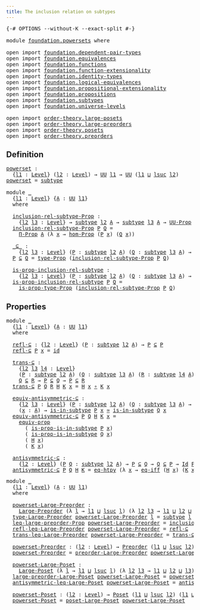 ```yaml
---
title: The inclusion relation on subtypes
---
```


<pre class="Agda"><a id="60" class="Symbol">{-#</a> <a id="64" class="Keyword">OPTIONS</a> <a id="72" class="Pragma">--without-K</a> <a id="84" class="Pragma">--exact-split</a> <a id="98" class="Symbol">#-}</a>

<a id="103" class="Keyword">module</a> <a id="110" href="foundation.powersets.html" class="Module">foundation.powersets</a> <a id="131" class="Keyword">where</a>

<a id="138" class="Keyword">open</a> <a id="143" class="Keyword">import</a> <a id="150" href="foundation.dependent-pair-types.html" class="Module">foundation.dependent-pair-types</a>
<a id="182" class="Keyword">open</a> <a id="187" class="Keyword">import</a> <a id="194" href="foundation.equivalences.html" class="Module">foundation.equivalences</a>
<a id="218" class="Keyword">open</a> <a id="223" class="Keyword">import</a> <a id="230" href="foundation.functions.html" class="Module">foundation.functions</a>
<a id="251" class="Keyword">open</a> <a id="256" class="Keyword">import</a> <a id="263" href="foundation.function-extensionality.html" class="Module">foundation.function-extensionality</a>
<a id="298" class="Keyword">open</a> <a id="303" class="Keyword">import</a> <a id="310" href="foundation.identity-types.html" class="Module">foundation.identity-types</a>
<a id="336" class="Keyword">open</a> <a id="341" class="Keyword">import</a> <a id="348" href="foundation.logical-equivalences.html" class="Module">foundation.logical-equivalences</a>
<a id="380" class="Keyword">open</a> <a id="385" class="Keyword">import</a> <a id="392" href="foundation.propositional-extensionality.html" class="Module">foundation.propositional-extensionality</a>
<a id="432" class="Keyword">open</a> <a id="437" class="Keyword">import</a> <a id="444" href="foundation.propositions.html" class="Module">foundation.propositions</a>
<a id="468" class="Keyword">open</a> <a id="473" class="Keyword">import</a> <a id="480" href="foundation.subtypes.html" class="Module">foundation.subtypes</a>
<a id="500" class="Keyword">open</a> <a id="505" class="Keyword">import</a> <a id="512" href="foundation.universe-levels.html" class="Module">foundation.universe-levels</a>

<a id="540" class="Keyword">open</a> <a id="545" class="Keyword">import</a> <a id="552" href="order-theory.large-posets.html" class="Module">order-theory.large-posets</a>
<a id="578" class="Keyword">open</a> <a id="583" class="Keyword">import</a> <a id="590" href="order-theory.large-preorders.html" class="Module">order-theory.large-preorders</a>
<a id="619" class="Keyword">open</a> <a id="624" class="Keyword">import</a> <a id="631" href="order-theory.posets.html" class="Module">order-theory.posets</a>
<a id="651" class="Keyword">open</a> <a id="656" class="Keyword">import</a> <a id="663" href="order-theory.preorders.html" class="Module">order-theory.preorders</a>
</pre>
## Definition

<pre class="Agda"><a id="powerset"></a><a id="714" href="foundation.powersets.html#714" class="Function">powerset</a> <a id="723" class="Symbol">:</a>
  <a id="727" class="Symbol">{</a><a id="728" href="foundation.powersets.html#728" class="Bound">l1</a> <a id="731" class="Symbol">:</a> <a id="733" href="Agda.Primitive.html#597" class="Postulate">Level</a><a id="738" class="Symbol">}</a> <a id="740" class="Symbol">(</a><a id="741" href="foundation.powersets.html#741" class="Bound">l2</a> <a id="744" class="Symbol">:</a> <a id="746" href="Agda.Primitive.html#597" class="Postulate">Level</a><a id="751" class="Symbol">)</a> <a id="753" class="Symbol">→</a> <a id="755" href="foundation-core.universe-levels.html#222" class="Primitive">UU</a> <a id="758" href="foundation.powersets.html#728" class="Bound">l1</a> <a id="761" class="Symbol">→</a> <a id="763" href="foundation-core.universe-levels.html#222" class="Primitive">UU</a> <a id="766" class="Symbol">(</a><a id="767" href="foundation.powersets.html#728" class="Bound">l1</a> <a id="770" href="Agda.Primitive.html#810" class="Primitive Operator">⊔</a> <a id="772" href="Agda.Primitive.html#780" class="Primitive">lsuc</a> <a id="777" href="foundation.powersets.html#741" class="Bound">l2</a><a id="779" class="Symbol">)</a>
<a id="781" href="foundation.powersets.html#714" class="Function">powerset</a> <a id="790" class="Symbol">=</a> <a id="792" href="foundation-core.subtypes.html#2197" class="Function">subtype</a>

<a id="801" class="Keyword">module</a> <a id="808" href="foundation.powersets.html#808" class="Module">_</a>
  <a id="812" class="Symbol">{</a><a id="813" href="foundation.powersets.html#813" class="Bound">l1</a> <a id="816" class="Symbol">:</a> <a id="818" href="Agda.Primitive.html#597" class="Postulate">Level</a><a id="823" class="Symbol">}</a> <a id="825" class="Symbol">{</a><a id="826" href="foundation.powersets.html#826" class="Bound">A</a> <a id="828" class="Symbol">:</a> <a id="830" href="foundation-core.universe-levels.html#222" class="Primitive">UU</a> <a id="833" href="foundation.powersets.html#813" class="Bound">l1</a><a id="835" class="Symbol">}</a>
  <a id="839" class="Keyword">where</a>

  <a id="848" href="foundation.powersets.html#848" class="Function">inclusion-rel-subtype-Prop</a> <a id="875" class="Symbol">:</a>
    <a id="881" class="Symbol">{</a><a id="882" href="foundation.powersets.html#882" class="Bound">l2</a> <a id="885" href="foundation.powersets.html#885" class="Bound">l3</a> <a id="888" class="Symbol">:</a> <a id="890" href="Agda.Primitive.html#597" class="Postulate">Level</a><a id="895" class="Symbol">}</a> <a id="897" class="Symbol">→</a> <a id="899" href="foundation-core.subtypes.html#2197" class="Function">subtype</a> <a id="907" href="foundation.powersets.html#882" class="Bound">l2</a> <a id="910" href="foundation.powersets.html#826" class="Bound">A</a> <a id="912" class="Symbol">→</a> <a id="914" href="foundation-core.subtypes.html#2197" class="Function">subtype</a> <a id="922" href="foundation.powersets.html#885" class="Bound">l3</a> <a id="925" href="foundation.powersets.html#826" class="Bound">A</a> <a id="927" class="Symbol">→</a> <a id="929" href="foundation-core.propositions.html#1380" class="Function">UU-Prop</a> <a id="937" class="Symbol">(</a><a id="938" href="foundation.powersets.html#813" class="Bound">l1</a> <a id="941" href="Agda.Primitive.html#810" class="Primitive Operator">⊔</a> <a id="943" href="foundation.powersets.html#882" class="Bound">l2</a> <a id="946" href="Agda.Primitive.html#810" class="Primitive Operator">⊔</a> <a id="948" href="foundation.powersets.html#885" class="Bound">l3</a><a id="950" class="Symbol">)</a>
  <a id="954" href="foundation.powersets.html#848" class="Function">inclusion-rel-subtype-Prop</a> <a id="981" href="foundation.powersets.html#981" class="Bound">P</a> <a id="983" href="foundation.powersets.html#983" class="Bound">Q</a> <a id="985" class="Symbol">=</a>
    <a id="991" href="foundation-core.propositions.html#6683" class="Function">Π-Prop</a> <a id="998" href="foundation.powersets.html#826" class="Bound">A</a> <a id="1000" class="Symbol">(λ</a> <a id="1003" href="foundation.powersets.html#1003" class="Bound">x</a> <a id="1005" class="Symbol">→</a> <a id="1007" href="foundation-core.propositions.html#8785" class="Function">hom-Prop</a> <a id="1016" class="Symbol">(</a><a id="1017" href="foundation.powersets.html#981" class="Bound">P</a> <a id="1019" href="foundation.powersets.html#1003" class="Bound">x</a><a id="1020" class="Symbol">)</a> <a id="1022" class="Symbol">(</a><a id="1023" href="foundation.powersets.html#983" class="Bound">Q</a> <a id="1025" href="foundation.powersets.html#1003" class="Bound">x</a><a id="1026" class="Symbol">))</a>
  
  <a id="1034" href="foundation.powersets.html#1034" class="Function Operator">_⊆_</a> <a id="1038" class="Symbol">:</a>
    <a id="1044" class="Symbol">{</a><a id="1045" href="foundation.powersets.html#1045" class="Bound">l2</a> <a id="1048" href="foundation.powersets.html#1048" class="Bound">l3</a> <a id="1051" class="Symbol">:</a> <a id="1053" href="Agda.Primitive.html#597" class="Postulate">Level</a><a id="1058" class="Symbol">}</a> <a id="1060" class="Symbol">(</a><a id="1061" href="foundation.powersets.html#1061" class="Bound">P</a> <a id="1063" class="Symbol">:</a> <a id="1065" href="foundation-core.subtypes.html#2197" class="Function">subtype</a> <a id="1073" href="foundation.powersets.html#1045" class="Bound">l2</a> <a id="1076" href="foundation.powersets.html#826" class="Bound">A</a><a id="1077" class="Symbol">)</a> <a id="1079" class="Symbol">(</a><a id="1080" href="foundation.powersets.html#1080" class="Bound">Q</a> <a id="1082" class="Symbol">:</a> <a id="1084" href="foundation-core.subtypes.html#2197" class="Function">subtype</a> <a id="1092" href="foundation.powersets.html#1048" class="Bound">l3</a> <a id="1095" href="foundation.powersets.html#826" class="Bound">A</a><a id="1096" class="Symbol">)</a> <a id="1098" class="Symbol">→</a> <a id="1100" href="foundation-core.universe-levels.html#222" class="Primitive">UU</a> <a id="1103" class="Symbol">(</a><a id="1104" href="foundation.powersets.html#813" class="Bound">l1</a> <a id="1107" href="Agda.Primitive.html#810" class="Primitive Operator">⊔</a> <a id="1109" href="foundation.powersets.html#1045" class="Bound">l2</a> <a id="1112" href="Agda.Primitive.html#810" class="Primitive Operator">⊔</a> <a id="1114" href="foundation.powersets.html#1048" class="Bound">l3</a><a id="1116" class="Symbol">)</a>
  <a id="1120" href="foundation.powersets.html#1120" class="Bound">P</a> <a id="1122" href="foundation.powersets.html#1034" class="Function Operator">⊆</a> <a id="1124" href="foundation.powersets.html#1124" class="Bound">Q</a> <a id="1126" class="Symbol">=</a> <a id="1128" href="foundation-core.propositions.html#1482" class="Function">type-Prop</a> <a id="1138" class="Symbol">(</a><a id="1139" href="foundation.powersets.html#848" class="Function">inclusion-rel-subtype-Prop</a> <a id="1166" href="foundation.powersets.html#1120" class="Bound">P</a> <a id="1168" href="foundation.powersets.html#1124" class="Bound">Q</a><a id="1169" class="Symbol">)</a>

  <a id="1174" href="foundation.powersets.html#1174" class="Function">is-prop-inclusion-rel-subtype</a> <a id="1204" class="Symbol">:</a>
    <a id="1210" class="Symbol">{</a><a id="1211" href="foundation.powersets.html#1211" class="Bound">l2</a> <a id="1214" href="foundation.powersets.html#1214" class="Bound">l3</a> <a id="1217" class="Symbol">:</a> <a id="1219" href="Agda.Primitive.html#597" class="Postulate">Level</a><a id="1224" class="Symbol">}</a> <a id="1226" class="Symbol">(</a><a id="1227" href="foundation.powersets.html#1227" class="Bound">P</a> <a id="1229" class="Symbol">:</a> <a id="1231" href="foundation-core.subtypes.html#2197" class="Function">subtype</a> <a id="1239" href="foundation.powersets.html#1211" class="Bound">l2</a> <a id="1242" href="foundation.powersets.html#826" class="Bound">A</a><a id="1243" class="Symbol">)</a> <a id="1245" class="Symbol">(</a><a id="1246" href="foundation.powersets.html#1246" class="Bound">Q</a> <a id="1248" class="Symbol">:</a> <a id="1250" href="foundation-core.subtypes.html#2197" class="Function">subtype</a> <a id="1258" href="foundation.powersets.html#1214" class="Bound">l3</a> <a id="1261" href="foundation.powersets.html#826" class="Bound">A</a><a id="1262" class="Symbol">)</a> <a id="1264" class="Symbol">→</a> <a id="1266" href="foundation-core.propositions.html#1295" class="Function">is-prop</a> <a id="1274" class="Symbol">(</a><a id="1275" href="foundation.powersets.html#1227" class="Bound">P</a> <a id="1277" href="foundation.powersets.html#1034" class="Function Operator">⊆</a> <a id="1279" href="foundation.powersets.html#1246" class="Bound">Q</a><a id="1280" class="Symbol">)</a>
  <a id="1284" href="foundation.powersets.html#1174" class="Function">is-prop-inclusion-rel-subtype</a> <a id="1314" href="foundation.powersets.html#1314" class="Bound">P</a> <a id="1316" href="foundation.powersets.html#1316" class="Bound">Q</a> <a id="1318" class="Symbol">=</a>
    <a id="1324" href="foundation-core.propositions.html#1549" class="Function">is-prop-type-Prop</a> <a id="1342" class="Symbol">(</a><a id="1343" href="foundation.powersets.html#848" class="Function">inclusion-rel-subtype-Prop</a> <a id="1370" href="foundation.powersets.html#1314" class="Bound">P</a> <a id="1372" href="foundation.powersets.html#1316" class="Bound">Q</a><a id="1373" class="Symbol">)</a>
</pre>
## Properties

<pre class="Agda"><a id="1403" class="Keyword">module</a> <a id="1410" href="foundation.powersets.html#1410" class="Module">_</a>
  <a id="1414" class="Symbol">{</a><a id="1415" href="foundation.powersets.html#1415" class="Bound">l1</a> <a id="1418" class="Symbol">:</a> <a id="1420" href="Agda.Primitive.html#597" class="Postulate">Level</a><a id="1425" class="Symbol">}</a> <a id="1427" class="Symbol">{</a><a id="1428" href="foundation.powersets.html#1428" class="Bound">A</a> <a id="1430" class="Symbol">:</a> <a id="1432" href="foundation-core.universe-levels.html#222" class="Primitive">UU</a> <a id="1435" href="foundation.powersets.html#1415" class="Bound">l1</a><a id="1437" class="Symbol">}</a>
  <a id="1441" class="Keyword">where</a>

  <a id="1450" href="foundation.powersets.html#1450" class="Function">refl-⊆</a> <a id="1457" class="Symbol">:</a> <a id="1459" class="Symbol">{</a><a id="1460" href="foundation.powersets.html#1460" class="Bound">l2</a> <a id="1463" class="Symbol">:</a> <a id="1465" href="Agda.Primitive.html#597" class="Postulate">Level</a><a id="1470" class="Symbol">}</a> <a id="1472" class="Symbol">(</a><a id="1473" href="foundation.powersets.html#1473" class="Bound">P</a> <a id="1475" class="Symbol">:</a> <a id="1477" href="foundation-core.subtypes.html#2197" class="Function">subtype</a> <a id="1485" href="foundation.powersets.html#1460" class="Bound">l2</a> <a id="1488" href="foundation.powersets.html#1428" class="Bound">A</a><a id="1489" class="Symbol">)</a> <a id="1491" class="Symbol">→</a> <a id="1493" href="foundation.powersets.html#1473" class="Bound">P</a> <a id="1495" href="foundation.powersets.html#1034" class="Function Operator">⊆</a> <a id="1497" href="foundation.powersets.html#1473" class="Bound">P</a>
  <a id="1501" href="foundation.powersets.html#1450" class="Function">refl-⊆</a> <a id="1508" href="foundation.powersets.html#1508" class="Bound">P</a> <a id="1510" href="foundation.powersets.html#1510" class="Bound">x</a> <a id="1512" class="Symbol">=</a> <a id="1514" href="foundation-core.functions.html#309" class="Function">id</a>

  <a id="1520" href="foundation.powersets.html#1520" class="Function">trans-⊆</a> <a id="1528" class="Symbol">:</a>
    <a id="1534" class="Symbol">{</a><a id="1535" href="foundation.powersets.html#1535" class="Bound">l2</a> <a id="1538" href="foundation.powersets.html#1538" class="Bound">l3</a> <a id="1541" href="foundation.powersets.html#1541" class="Bound">l4</a> <a id="1544" class="Symbol">:</a> <a id="1546" href="Agda.Primitive.html#597" class="Postulate">Level</a><a id="1551" class="Symbol">}</a>
    <a id="1557" class="Symbol">(</a><a id="1558" href="foundation.powersets.html#1558" class="Bound">P</a> <a id="1560" class="Symbol">:</a> <a id="1562" href="foundation-core.subtypes.html#2197" class="Function">subtype</a> <a id="1570" href="foundation.powersets.html#1535" class="Bound">l2</a> <a id="1573" href="foundation.powersets.html#1428" class="Bound">A</a><a id="1574" class="Symbol">)</a> <a id="1576" class="Symbol">(</a><a id="1577" href="foundation.powersets.html#1577" class="Bound">Q</a> <a id="1579" class="Symbol">:</a> <a id="1581" href="foundation-core.subtypes.html#2197" class="Function">subtype</a> <a id="1589" href="foundation.powersets.html#1538" class="Bound">l3</a> <a id="1592" href="foundation.powersets.html#1428" class="Bound">A</a><a id="1593" class="Symbol">)</a> <a id="1595" class="Symbol">(</a><a id="1596" href="foundation.powersets.html#1596" class="Bound">R</a> <a id="1598" class="Symbol">:</a> <a id="1600" href="foundation-core.subtypes.html#2197" class="Function">subtype</a> <a id="1608" href="foundation.powersets.html#1541" class="Bound">l4</a> <a id="1611" href="foundation.powersets.html#1428" class="Bound">A</a><a id="1612" class="Symbol">)</a> <a id="1614" class="Symbol">→</a>
    <a id="1620" href="foundation.powersets.html#1577" class="Bound">Q</a> <a id="1622" href="foundation.powersets.html#1034" class="Function Operator">⊆</a> <a id="1624" href="foundation.powersets.html#1596" class="Bound">R</a> <a id="1626" class="Symbol">→</a> <a id="1628" href="foundation.powersets.html#1558" class="Bound">P</a> <a id="1630" href="foundation.powersets.html#1034" class="Function Operator">⊆</a> <a id="1632" href="foundation.powersets.html#1577" class="Bound">Q</a> <a id="1634" class="Symbol">→</a> <a id="1636" href="foundation.powersets.html#1558" class="Bound">P</a> <a id="1638" href="foundation.powersets.html#1034" class="Function Operator">⊆</a> <a id="1640" href="foundation.powersets.html#1596" class="Bound">R</a>
  <a id="1644" href="foundation.powersets.html#1520" class="Function">trans-⊆</a> <a id="1652" href="foundation.powersets.html#1652" class="Bound">P</a> <a id="1654" href="foundation.powersets.html#1654" class="Bound">Q</a> <a id="1656" href="foundation.powersets.html#1656" class="Bound">R</a> <a id="1658" href="foundation.powersets.html#1658" class="Bound">H</a> <a id="1660" href="foundation.powersets.html#1660" class="Bound">K</a> <a id="1662" href="foundation.powersets.html#1662" class="Bound">x</a> <a id="1664" class="Symbol">=</a> <a id="1666" href="foundation.powersets.html#1658" class="Bound">H</a> <a id="1668" href="foundation.powersets.html#1662" class="Bound">x</a> <a id="1670" href="foundation-core.functions.html#407" class="Function Operator">∘</a> <a id="1672" href="foundation.powersets.html#1660" class="Bound">K</a> <a id="1674" href="foundation.powersets.html#1662" class="Bound">x</a>

  <a id="1679" href="foundation.powersets.html#1679" class="Function">equiv-antisymmetric-⊆</a> <a id="1701" class="Symbol">:</a>
    <a id="1707" class="Symbol">{</a><a id="1708" href="foundation.powersets.html#1708" class="Bound">l2</a> <a id="1711" href="foundation.powersets.html#1711" class="Bound">l3</a> <a id="1714" class="Symbol">:</a> <a id="1716" href="Agda.Primitive.html#597" class="Postulate">Level</a><a id="1721" class="Symbol">}</a> <a id="1723" class="Symbol">(</a><a id="1724" href="foundation.powersets.html#1724" class="Bound">P</a> <a id="1726" class="Symbol">:</a> <a id="1728" href="foundation-core.subtypes.html#2197" class="Function">subtype</a> <a id="1736" href="foundation.powersets.html#1708" class="Bound">l2</a> <a id="1739" href="foundation.powersets.html#1428" class="Bound">A</a><a id="1740" class="Symbol">)</a> <a id="1742" class="Symbol">(</a><a id="1743" href="foundation.powersets.html#1743" class="Bound">Q</a> <a id="1745" class="Symbol">:</a> <a id="1747" href="foundation-core.subtypes.html#2197" class="Function">subtype</a> <a id="1755" href="foundation.powersets.html#1711" class="Bound">l3</a> <a id="1758" href="foundation.powersets.html#1428" class="Bound">A</a><a id="1759" class="Symbol">)</a> <a id="1761" class="Symbol">→</a> <a id="1763" href="foundation.powersets.html#1724" class="Bound">P</a> <a id="1765" href="foundation.powersets.html#1034" class="Function Operator">⊆</a> <a id="1767" href="foundation.powersets.html#1743" class="Bound">Q</a> <a id="1769" class="Symbol">→</a> <a id="1771" href="foundation.powersets.html#1743" class="Bound">Q</a> <a id="1773" href="foundation.powersets.html#1034" class="Function Operator">⊆</a> <a id="1775" href="foundation.powersets.html#1724" class="Bound">P</a> <a id="1777" class="Symbol">→</a>
    <a id="1783" class="Symbol">(</a><a id="1784" href="foundation.powersets.html#1784" class="Bound">x</a> <a id="1786" class="Symbol">:</a> <a id="1788" href="foundation.powersets.html#1428" class="Bound">A</a><a id="1789" class="Symbol">)</a> <a id="1791" class="Symbol">→</a> <a id="1793" href="foundation-core.subtypes.html#2361" class="Function">is-in-subtype</a> <a id="1807" href="foundation.powersets.html#1724" class="Bound">P</a> <a id="1809" href="foundation.powersets.html#1784" class="Bound">x</a> <a id="1811" href="foundation-core.equivalences.html#1607" class="Function Operator">≃</a> <a id="1813" href="foundation-core.subtypes.html#2361" class="Function">is-in-subtype</a> <a id="1827" href="foundation.powersets.html#1743" class="Bound">Q</a> <a id="1829" href="foundation.powersets.html#1784" class="Bound">x</a>
  <a id="1833" href="foundation.powersets.html#1679" class="Function">equiv-antisymmetric-⊆</a> <a id="1855" href="foundation.powersets.html#1855" class="Bound">P</a> <a id="1857" href="foundation.powersets.html#1857" class="Bound">Q</a> <a id="1859" href="foundation.powersets.html#1859" class="Bound">H</a> <a id="1861" href="foundation.powersets.html#1861" class="Bound">K</a> <a id="1863" href="foundation.powersets.html#1863" class="Bound">x</a> <a id="1865" class="Symbol">=</a>
    <a id="1871" href="foundation-core.propositions.html#3947" class="Function">equiv-prop</a>
      <a id="1888" class="Symbol">(</a> <a id="1890" href="foundation-core.subtypes.html#2426" class="Function">is-prop-is-in-subtype</a> <a id="1912" href="foundation.powersets.html#1855" class="Bound">P</a> <a id="1914" href="foundation.powersets.html#1863" class="Bound">x</a><a id="1915" class="Symbol">)</a>
      <a id="1923" class="Symbol">(</a> <a id="1925" href="foundation-core.subtypes.html#2426" class="Function">is-prop-is-in-subtype</a> <a id="1947" href="foundation.powersets.html#1857" class="Bound">Q</a> <a id="1949" href="foundation.powersets.html#1863" class="Bound">x</a><a id="1950" class="Symbol">)</a>
      <a id="1958" class="Symbol">(</a> <a id="1960" href="foundation.powersets.html#1859" class="Bound">H</a> <a id="1962" href="foundation.powersets.html#1863" class="Bound">x</a><a id="1963" class="Symbol">)</a>
      <a id="1971" class="Symbol">(</a> <a id="1973" href="foundation.powersets.html#1861" class="Bound">K</a> <a id="1975" href="foundation.powersets.html#1863" class="Bound">x</a><a id="1976" class="Symbol">)</a>

  <a id="1981" href="foundation.powersets.html#1981" class="Function">antisymmetric-⊆</a> <a id="1997" class="Symbol">:</a>
    <a id="2003" class="Symbol">{</a><a id="2004" href="foundation.powersets.html#2004" class="Bound">l2</a> <a id="2007" class="Symbol">:</a> <a id="2009" href="Agda.Primitive.html#597" class="Postulate">Level</a><a id="2014" class="Symbol">}</a> <a id="2016" class="Symbol">(</a><a id="2017" href="foundation.powersets.html#2017" class="Bound">P</a> <a id="2019" href="foundation.powersets.html#2019" class="Bound">Q</a> <a id="2021" class="Symbol">:</a> <a id="2023" href="foundation-core.subtypes.html#2197" class="Function">subtype</a> <a id="2031" href="foundation.powersets.html#2004" class="Bound">l2</a> <a id="2034" href="foundation.powersets.html#1428" class="Bound">A</a><a id="2035" class="Symbol">)</a> <a id="2037" class="Symbol">→</a> <a id="2039" href="foundation.powersets.html#2017" class="Bound">P</a> <a id="2041" href="foundation.powersets.html#1034" class="Function Operator">⊆</a> <a id="2043" href="foundation.powersets.html#2019" class="Bound">Q</a> <a id="2045" class="Symbol">→</a> <a id="2047" href="foundation.powersets.html#2019" class="Bound">Q</a> <a id="2049" href="foundation.powersets.html#1034" class="Function Operator">⊆</a> <a id="2051" href="foundation.powersets.html#2017" class="Bound">P</a> <a id="2053" class="Symbol">→</a> <a id="2055" href="foundation-core.identity-types.html#1754" class="Datatype">Id</a> <a id="2058" href="foundation.powersets.html#2017" class="Bound">P</a> <a id="2060" href="foundation.powersets.html#2019" class="Bound">Q</a>
  <a id="2064" href="foundation.powersets.html#1981" class="Function">antisymmetric-⊆</a> <a id="2080" href="foundation.powersets.html#2080" class="Bound">P</a> <a id="2082" href="foundation.powersets.html#2082" class="Bound">Q</a> <a id="2084" href="foundation.powersets.html#2084" class="Bound">H</a> <a id="2086" href="foundation.powersets.html#2086" class="Bound">K</a> <a id="2088" class="Symbol">=</a> <a id="2090" href="foundation-core.function-extensionality.html#1464" class="Function">eq-htpy</a> <a id="2098" class="Symbol">(λ</a> <a id="2101" href="foundation.powersets.html#2101" class="Bound">x</a> <a id="2103" class="Symbol">→</a> <a id="2105" href="foundation.propositional-extensionality.html#3137" class="Function">eq-iff</a> <a id="2112" class="Symbol">(</a><a id="2113" href="foundation.powersets.html#2084" class="Bound">H</a> <a id="2115" href="foundation.powersets.html#2101" class="Bound">x</a><a id="2116" class="Symbol">)</a> <a id="2118" class="Symbol">(</a><a id="2119" href="foundation.powersets.html#2086" class="Bound">K</a> <a id="2121" href="foundation.powersets.html#2101" class="Bound">x</a><a id="2122" class="Symbol">))</a>
</pre>
<pre class="Agda"><a id="2138" class="Keyword">module</a> <a id="2145" href="foundation.powersets.html#2145" class="Module">_</a>
  <a id="2149" class="Symbol">{</a><a id="2150" href="foundation.powersets.html#2150" class="Bound">l1</a> <a id="2153" class="Symbol">:</a> <a id="2155" href="Agda.Primitive.html#597" class="Postulate">Level</a><a id="2160" class="Symbol">}</a> <a id="2162" class="Symbol">(</a><a id="2163" href="foundation.powersets.html#2163" class="Bound">A</a> <a id="2165" class="Symbol">:</a> <a id="2167" href="foundation-core.universe-levels.html#222" class="Primitive">UU</a> <a id="2170" href="foundation.powersets.html#2150" class="Bound">l1</a><a id="2172" class="Symbol">)</a>
  <a id="2176" class="Keyword">where</a>
  
  <a id="2187" href="foundation.powersets.html#2187" class="Function">powerset-Large-Preorder</a> <a id="2211" class="Symbol">:</a>
    <a id="2217" href="order-theory.large-preorders.html#744" class="Record">Large-Preorder</a> <a id="2232" class="Symbol">(λ</a> <a id="2235" href="foundation.powersets.html#2235" class="Bound">l</a> <a id="2237" class="Symbol">→</a> <a id="2239" href="foundation.powersets.html#2150" class="Bound">l1</a> <a id="2242" href="Agda.Primitive.html#810" class="Primitive Operator">⊔</a> <a id="2244" href="Agda.Primitive.html#780" class="Primitive">lsuc</a> <a id="2249" href="foundation.powersets.html#2235" class="Bound">l</a><a id="2250" class="Symbol">)</a> <a id="2252" class="Symbol">(λ</a> <a id="2255" href="foundation.powersets.html#2255" class="Bound">l2</a> <a id="2258" href="foundation.powersets.html#2258" class="Bound">l3</a> <a id="2261" class="Symbol">→</a> <a id="2263" href="foundation.powersets.html#2150" class="Bound">l1</a> <a id="2266" href="Agda.Primitive.html#810" class="Primitive Operator">⊔</a> <a id="2268" href="foundation.powersets.html#2255" class="Bound">l2</a> <a id="2271" href="Agda.Primitive.html#810" class="Primitive Operator">⊔</a> <a id="2273" href="foundation.powersets.html#2258" class="Bound">l3</a><a id="2275" class="Symbol">)</a>
  <a id="2279" href="order-theory.large-preorders.html#870" class="Field">type-Large-Preorder</a> <a id="2299" href="foundation.powersets.html#2187" class="Function">powerset-Large-Preorder</a> <a id="2323" href="foundation.powersets.html#2323" class="Bound">l</a> <a id="2325" class="Symbol">=</a> <a id="2327" href="foundation-core.subtypes.html#2197" class="Function">subtype</a> <a id="2335" href="foundation.powersets.html#2323" class="Bound">l</a> <a id="2337" href="foundation.powersets.html#2163" class="Bound">A</a>
  <a id="2341" href="order-theory.large-preorders.html#919" class="Field">leq-large-preorder-Prop</a> <a id="2365" href="foundation.powersets.html#2187" class="Function">powerset-Large-Preorder</a> <a id="2389" class="Symbol">=</a> <a id="2391" href="foundation.powersets.html#848" class="Function">inclusion-rel-subtype-Prop</a>
  <a id="2420" href="order-theory.large-preorders.html#1047" class="Field">refl-leq-Large-Preorder</a> <a id="2444" href="foundation.powersets.html#2187" class="Function">powerset-Large-Preorder</a> <a id="2468" class="Symbol">=</a> <a id="2470" href="foundation.powersets.html#1450" class="Function">refl-⊆</a>
  <a id="2479" href="order-theory.large-preorders.html#1173" class="Field">trans-leq-Large-Preorder</a> <a id="2504" href="foundation.powersets.html#2187" class="Function">powerset-Large-Preorder</a> <a id="2528" class="Symbol">=</a> <a id="2530" href="foundation.powersets.html#1520" class="Function">trans-⊆</a>

  <a id="2541" href="foundation.powersets.html#2541" class="Function">powerset-Preorder</a> <a id="2559" class="Symbol">:</a> <a id="2561" class="Symbol">(</a><a id="2562" href="foundation.powersets.html#2562" class="Bound">l2</a> <a id="2565" class="Symbol">:</a> <a id="2567" href="Agda.Primitive.html#597" class="Postulate">Level</a><a id="2572" class="Symbol">)</a> <a id="2574" class="Symbol">→</a> <a id="2576" href="order-theory.preorders.html#531" class="Function">Preorder</a> <a id="2585" class="Symbol">(</a><a id="2586" href="foundation.powersets.html#2150" class="Bound">l1</a> <a id="2589" href="Agda.Primitive.html#810" class="Primitive Operator">⊔</a> <a id="2591" href="Agda.Primitive.html#780" class="Primitive">lsuc</a> <a id="2596" href="foundation.powersets.html#2562" class="Bound">l2</a><a id="2598" class="Symbol">)</a> <a id="2600" class="Symbol">(</a><a id="2601" href="foundation.powersets.html#2150" class="Bound">l1</a> <a id="2604" href="Agda.Primitive.html#810" class="Primitive Operator">⊔</a> <a id="2606" href="foundation.powersets.html#2562" class="Bound">l2</a><a id="2608" class="Symbol">)</a>
  <a id="2612" href="foundation.powersets.html#2541" class="Function">powerset-Preorder</a> <a id="2630" class="Symbol">=</a> <a id="2632" href="order-theory.large-preorders.html#2020" class="Function">preorder-Large-Preorder</a> <a id="2656" href="foundation.powersets.html#2187" class="Function">powerset-Large-Preorder</a>

  <a id="2683" href="foundation.powersets.html#2683" class="Function">powerset-Large-Poset</a> <a id="2704" class="Symbol">:</a>
    <a id="2710" href="order-theory.large-posets.html#575" class="Record">Large-Poset</a> <a id="2722" class="Symbol">(λ</a> <a id="2725" href="foundation.powersets.html#2725" class="Bound">l</a> <a id="2727" class="Symbol">→</a> <a id="2729" href="foundation.powersets.html#2150" class="Bound">l1</a> <a id="2732" href="Agda.Primitive.html#810" class="Primitive Operator">⊔</a> <a id="2734" href="Agda.Primitive.html#780" class="Primitive">lsuc</a> <a id="2739" href="foundation.powersets.html#2725" class="Bound">l</a><a id="2740" class="Symbol">)</a> <a id="2742" class="Symbol">(λ</a> <a id="2745" href="foundation.powersets.html#2745" class="Bound">l2</a> <a id="2748" href="foundation.powersets.html#2748" class="Bound">l3</a> <a id="2751" class="Symbol">→</a> <a id="2753" href="foundation.powersets.html#2150" class="Bound">l1</a> <a id="2756" href="Agda.Primitive.html#810" class="Primitive Operator">⊔</a> <a id="2758" href="foundation.powersets.html#2745" class="Bound">l2</a> <a id="2761" href="Agda.Primitive.html#810" class="Primitive Operator">⊔</a> <a id="2763" href="foundation.powersets.html#2748" class="Bound">l3</a><a id="2765" class="Symbol">)</a>
  <a id="2769" href="order-theory.large-posets.html#695" class="Field">large-preorder-Large-Poset</a> <a id="2796" href="foundation.powersets.html#2683" class="Function">powerset-Large-Poset</a> <a id="2817" class="Symbol">=</a> <a id="2819" href="foundation.powersets.html#2187" class="Function">powerset-Large-Preorder</a>
  <a id="2845" href="order-theory.large-posets.html#747" class="Field">antisymmetric-leq-Large-Poset</a> <a id="2875" href="foundation.powersets.html#2683" class="Function">powerset-Large-Poset</a> <a id="2896" class="Symbol">=</a> <a id="2898" href="foundation.powersets.html#1981" class="Function">antisymmetric-⊆</a>

  <a id="2917" href="foundation.powersets.html#2917" class="Function">powerset-Poset</a> <a id="2932" class="Symbol">:</a> <a id="2934" class="Symbol">(</a><a id="2935" href="foundation.powersets.html#2935" class="Bound">l2</a> <a id="2938" class="Symbol">:</a> <a id="2940" href="Agda.Primitive.html#597" class="Postulate">Level</a><a id="2945" class="Symbol">)</a> <a id="2947" class="Symbol">→</a> <a id="2949" href="order-theory.posets.html#731" class="Function">Poset</a> <a id="2955" class="Symbol">(</a><a id="2956" href="foundation.powersets.html#2150" class="Bound">l1</a> <a id="2959" href="Agda.Primitive.html#810" class="Primitive Operator">⊔</a> <a id="2961" href="Agda.Primitive.html#780" class="Primitive">lsuc</a> <a id="2966" href="foundation.powersets.html#2935" class="Bound">l2</a><a id="2968" class="Symbol">)</a> <a id="2970" class="Symbol">(</a><a id="2971" href="foundation.powersets.html#2150" class="Bound">l1</a> <a id="2974" href="Agda.Primitive.html#810" class="Primitive Operator">⊔</a> <a id="2976" href="foundation.powersets.html#2935" class="Bound">l2</a><a id="2978" class="Symbol">)</a>
  <a id="2982" href="foundation.powersets.html#2917" class="Function">powerset-Poset</a> <a id="2997" class="Symbol">=</a> <a id="2999" href="order-theory.large-posets.html#2264" class="Function">poset-Large-Poset</a> <a id="3017" href="foundation.powersets.html#2683" class="Function">powerset-Large-Poset</a>
</pre>